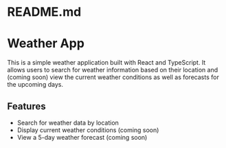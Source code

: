 # README.md

# Weather App

This is a simple weather application built with React and TypeScript. It allows users to search for weather information based on their location and (coming soon) view the current weather conditions as well as forecasts for the upcoming days.

## Features

- Search for weather data by location
- Display current weather conditions (coming soon)
- View a 5-day weather forecast (coming soon)

